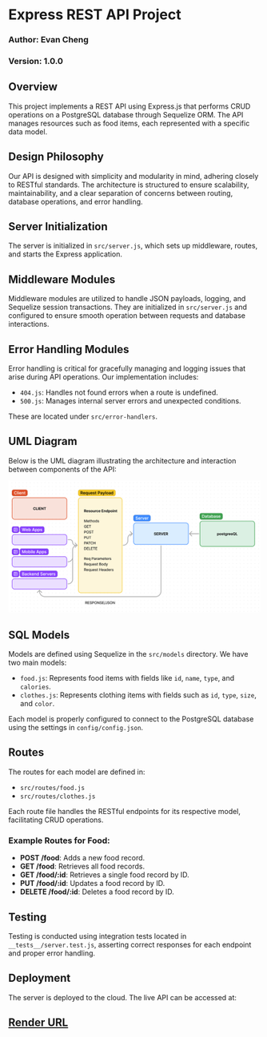 # Express REST API Project
### Author: Evan Cheng
### Version: 1.0.0
## Overview

This project implements a REST API using Express.js that performs CRUD operations on a PostgreSQL database through Sequelize ORM. The API manages resources such as food items, each represented with a specific data model.

## Design Philosophy

Our API is designed with simplicity and modularity in mind, adhering closely to RESTful standards. The architecture is structured to ensure scalability, maintainability, and a clear separation of concerns between routing, database operations, and error handling.

## Server Initialization

The server is initialized in `src/server.js`, which sets up middleware, routes, and starts the Express application.

## Middleware Modules

Middleware modules are utilized to handle JSON payloads, logging, and Sequelize session transactions. They are initialized in `src/server.js` and configured to ensure smooth operation between requests and database interactions.

## Error Handling Modules

Error handling is critical for gracefully managing and logging issues that arise during API operations. Our implementation includes:

- `404.js`: Handles not found errors when a route is undefined.
- `500.js`: Manages internal server errors and unexpected conditions.

These are located under `src/error-handlers`.

## UML Diagram

Below is the UML diagram illustrating the architecture and interaction between components of the API:

![UML](./UML.png)
## SQL Models

Models are defined using Sequelize in the `src/models` directory. We have two main models:

- `food.js`: Represents food items with fields like `id`, `name`, `type`, and `calories`.
- `clothes.js`: Represents clothing items with fields such as `id`, `type`, `size`, and `color`.

Each model is properly configured to connect to the PostgreSQL database using the settings in `config/config.json`.

## Routes

The routes for each model are defined in:

- `src/routes/food.js`
- `src/routes/clothes.js`

Each route file handles the RESTful endpoints for its respective model, facilitating CRUD operations.

### Example Routes for Food:

- **POST /food**: Adds a new food record.
- **GET /food**: Retrieves all food records.
- **GET /food/:id**: Retrieves a single food record by ID.
- **PUT /food/:id**: Updates a food record by ID.
- **DELETE /food/:id**: Deletes a food record by ID.

## Testing

Testing is conducted using integration tests located in `__tests__/server.test.js`, asserting correct responses for each endpoint and proper error handling.

## Deployment

The server is deployed to the cloud. The live API can be accessed at:

## [Render URL](postgres://evancheng:oW0au80BHy8ZUsos3GrBQahMJdP4fdfB@dpg-copasr4f7o1s73c8ukk0-a.oregon-postgres.render.com/api_server_db_ek8r)
